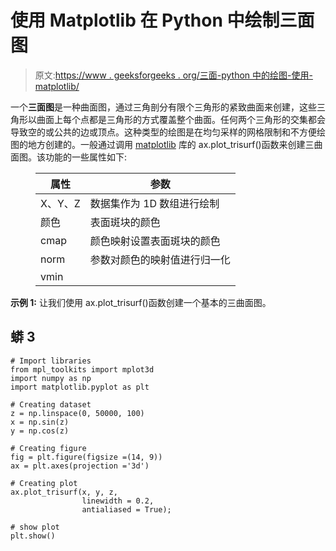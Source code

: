 # 使用 Matplotlib 在 Python 中绘制三面图

> 原文:[https://www . geeksforgeeks . org/三面-python 中的绘图-使用-matplotlib/](https://www.geeksforgeeks.org/tri-surface-plot-in-python-using-matplotlib/)

一个**三面图**是一种曲面图，通过三角剖分有限个三角形的紧致曲面来创建，这些三角形以曲面上每个点都是三角形的方式覆盖整个曲面。任何两个三角形的交集都会导致空的或公共的边或顶点。这种类型的绘图是在均匀采样的网格限制和不方便绘图的地方创建的。一般通过调用 [matplotlib](https://www.geeksforgeeks.org/python-matplotlib-an-overview/) 库的 ax.plot_trisurf()函数来创建三曲面图。该功能的一些属性如下:

<figure class="table">

| 属性 | 参数 |
| --- | --- |
| X、Y、Z | 数据集作为 1D 数组进行绘制 |
| 颜色 | 表面斑块的颜色 |
| cmap | 颜色映射设置表面斑块的颜色 |
| norm | 参数对颜色的映射值进行归一化 |
| vmin |

</figure>

**示例 1:** 让我们使用 ax.plot_trisurf()函数创建一个基本的三曲面图。

## 蟒 3

```
# Import libraries
from mpl_toolkits import mplot3d
import numpy as np
import matplotlib.pyplot as plt

# Creating dataset
z = np.linspace(0, 50000, 100)
x = np.sin(z)
y = np.cos(z)

# Creating figure
fig = plt.figure(figsize =(14, 9))
ax = plt.axes(projection ='3d')

# Creating plot
ax.plot_trisurf(x, y, z,
                linewidth = 0.2,
                antialiased = True);

# show plot
plt.show()
```